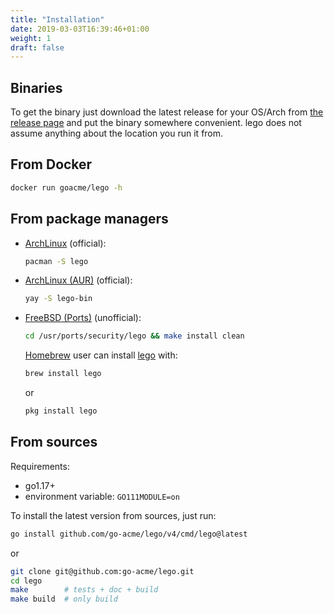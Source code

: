 ```yaml
---
title: "Installation"
date: 2019-03-03T16:39:46+01:00
weight: 1
draft: false
---
```


## Binaries

To get the binary just download the latest release for your OS/Arch from [the release page](https://github.com/go-acme/lego/releases) and put the binary somewhere convenient.
lego does not assume anything about the location you run it from.

## From Docker

```bash
docker run goacme/lego -h
```

## From package managers

- [ArchLinux](https://archlinux.org/packages/community/x86_64/lego/) (official):

  ```bash
  pacman -S lego
  ```

- [ArchLinux (AUR)](https://aur.archlinux.org/packages/lego-bin) (official):

  ```bash
  yay -S lego-bin
  ```

- [FreeBSD (Ports)](https://www.freshports.org/security/lego) (unofficial):

  ```bash
  cd /usr/ports/security/lego && make install clean
  ```

  [Homebrew](https://brew.sh/) user can install [lego](https://formulae.brew.sh/formula/lego) with:

  ```bash
  brew install lego
  ```

  or

  ```bash
  pkg install lego
  ```

## From sources

Requirements:

- go1.17+
- environment variable: `GO111MODULE=on`

To install the latest version from sources, just run:

```bash
go install github.com/go-acme/lego/v4/cmd/lego@latest
```

or

```bash
git clone git@github.com:go-acme/lego.git
cd lego
make        # tests + doc + build
make build  # only build
```
